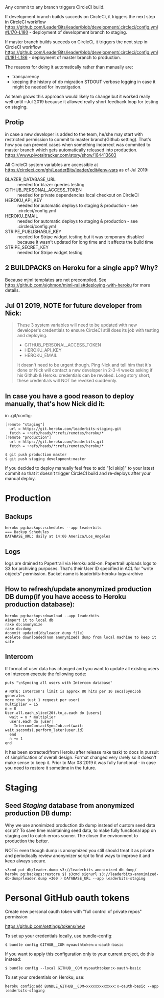 Any commit to any branch triggers CircleCI build.

If development branch builds succeds on CircleCi, it triggers the next
step in CircleCI workflow https://github.com/LeaderBits/leader/blob/development/.circleci/config.yml#L170-L180 - deployment of development branch to staging.

If master branch builds succeds on CircleCi, it triggers the next
step in CircleCI workflow https://github.com/LeaderBits/leader/blob/development/.circleci/config.yml#L181-L186 - deployment of master branch to production.

The reasons for doing it automatically rather than manually are:
  * transparency
  * keeping the history of db migration STDOUT verbose logging in case
    it might be needed for investigation.

As team grows this approach would likely to change but it worked really
well until ~Jul 2019 because it allowed really short feedback loop for testing on staging.

Protip
------------
in case a new developer is added to the team, he/she may start with
restricted permission to commit to master branch(Github setting). That's
how you can prevent cases when something incorrect was commited to
master branch which gets automatically released into production.  https://www.pivotaltracker.com/story/show/164413603

All CircleCI system variables are accessible at https://circleci.com/gh/LeaderBits/leader/edit#env-vars as of Jul 2019:


<dl>
<dt>BLAZER_DATABASE_URL
<dd>needed for blazer queries testing
<dt>GITHUB_PERSONAL_ACCESS_TOKEN
<dd>needed for private dependencies local checkout on CircleCI
<dt>HEROKU_API_KEY
<dd>needed for automatic deploys to staging & production - see .circleci/config.yml
<dt>HEROKU_EMAIL
<dd>needed for automatic deploys to staging & production - see .circleci/config.yml
<dt>STRIPE_PUBLISHABLE_KEY
<dd>needed for Stripe widget testing but it was temporary disabled because it wasn't updated for long time and it affects the build time
<dt>STRIPE_SECRET_KEY
<dd>needed for Stripe widget testing
</dl>


2 BUILDPACKS on Heroku for a single app? Why?
----------
Because mjml templates are not precompiled. See https://github.com/sighmon/mjml-rails#deploying-with-heroku for more details.


Jul 01 2019, NOTE for future developer from Nick:
----------
>
>These 3 system variables will need to be updated with new developer's
credentials to ensure CircleCI still does its job with testing and
deploying.
>
>* GITHUB_PERSONAL_ACCESS_TOKEN
>* HEROKU_API_KEY
>* HEROKU_EMAIL
>
> It doesn't need to be urgent though. Ping Nick and tell him that it's
> done or Nick will contact a new developer in 2-3-4 weeks asking if his
> Github & Heroku credentials can be revoked.
> Long story short, these credentials will NOT be revoked suddennly.


In case you have a good reason to deploy manually, that's how Nick did it:
----------

in .git/config:

```
[remote "staging"]
  url = https://git.heroku.com/leaderbits-staging.git
  fetch = +refs/heads/*:refs/remotes/heroku/*
[remote "production"]
  url = https://git.heroku.com/leaderbits.git
  fetch = +refs/heads/*:refs/remotes/heroku/*

$ git push production master
$ git push staging development:master
```

If you decided to deploy manually feel free to add "[ci skip]" to your latest commit so that it doesn't trigger CircleCI build and re-deploys after your manual deploy.


# Production

Backups
----------

```
heroku pg:backups:schedules --app leaderbits
=== Backup Schedules
DATABASE_URL: daily at 14:00 America/Los_Angeles
```

Logs
----------

logs are drained to Papertrail via Heroku add-on.
Papertrail uploads logs to S3 for archiving purposes. That's their User ID specified in ACL for "write objects" permission.
Bucket name is leaderbits-heroku-logs-archive

How to refresh/update anonymized production DB dump(if you have access to Heroku production database):
----------

```
heroku pg:backups:download --app leaderbits
#import it to local db
rake db:anonymize
rake db:dump
#commit updated(db/leader.dump file)
#delete downloaded(non anonymized) dump from local machine to keep it safe
```

Intercom
----------

If format of user data has changed and you want to update all existing users on Intercom execute the following code:

```
puts "\nSyncing all users with Intercom database"

# NOTE: Intercom's limit is approx 80 hits per 10 secs(SyncJob generates
more than just 1 request per user)
multiplier = 15
n = 0
User.all.each_slice(20).to_a.each do |users|
  wait = n * multiplier
  users.each do |user|
    IntercomContactSyncJob.set(wait: wait.seconds).perform_later(user.id)
  end
  n += 1
end
```

It has been extracted(from Heroku after release rake task)
to docs in pursuit of simplification of overall design.
Format changed very rarely so it doesn't make sense to keep
it.
Prior to Mar 08 2019 it was fully functional - in case you
need to restore it sometime in the future.


# Staging

Seed *Staging* database from anonymized production DB dump:
----------

Why we use anonimized production db dump instead of custom seed data script?
To save time maintaining seed data, to make fully functional app on staging and to catch errors sooner. The closer the environment to production the better.

NOTE: even though dump is anonymized you still should treat it as private and periodically review anonymizer script to find ways to improve it and keep always secure.

```
s3cmd put db/leader.dump s3://leaderbits-anonimized-db-dump/
heroku pg:backups:restore $( s3cmd signurl s3://leaderbits-anonimized-db-dump/leader.dump +360 ) DATABASE_URL --app leaderbits-staging
```


# Personal GitHub oauth tokens

Create new personal oauth token with "full control of private repos" permission

https://github.com/settings/tokens/new

To set up your credentials locally, use bundle-config:

```
$ bundle config GITHUB__COM myoauthtoken:x-oauth-basic
```
If you want to apply this configuration only to your current project, do this instead:

```
$ bundle config --local GITHUB__COM myoauthtoken:x-oauth-basic
```

To set your credentials on Heroku, use:

```
heroku config:add BUNDLE_GITHUB__COM=xxxxxxxxxxxxx:x-oauth-basic --app leaderbits-staging
```


